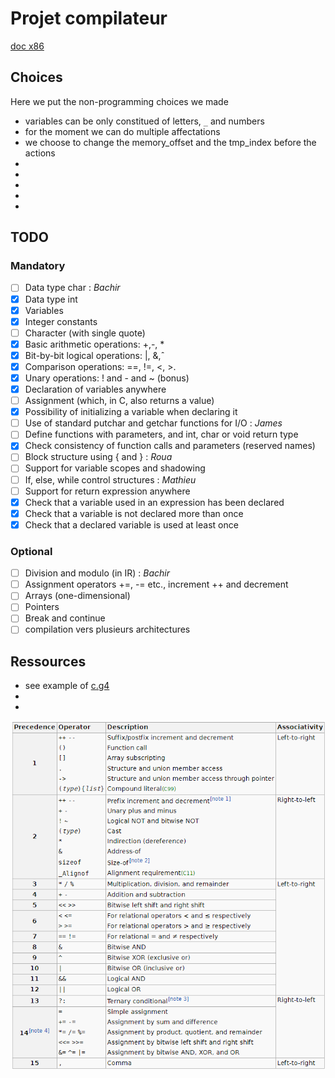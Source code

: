 # Projet compilateur

[doc x86](doc_x86.pdf)

## Choices

Here we put the non-programming choices we made

- variables can be only constitued of letters, `_` and numbers
- for the moment we can do multiple affectations
- we choose to change the memory_offset and the tmp_index before the actions
- 
- 
- 
- 
- 

## TODO
### Mandatory

- [ ] Data type char : *Bachir*
- [x] Data type int
- [x] Variables
- [x] Integer constants
- [ ] Character (with single quote)
- [x] Basic arithmetic operations: +,-, *
- [x] Bit-by-bit logical operations: |, &,ˆ
- [x] Comparison operations: ==, !=, <, >.
- [x] Unary operations: ! and - and ~ (bonus)
- [x] Declaration of variables anywhere
- [ ] Assignment (which, in C, also returns a value)
- [x] Possibility of initializing a variable when declaring it
- [ ] Use of standard putchar and getchar functions for I/O : *James*
- [ ] Define functions with parameters, and int, char or void return type
- [x] Check consistency of function calls and parameters (reserved names)
- [ ] Block structure using { and } : *Roua*
- [ ] Support for variable scopes and shadowing
- [ ] If, else, while control structures : *Mathieu*
- [ ] Support for return expression anywhere
- [x] Check that a variable used in an expression has been declared
- [x] Check that a variable is not declared more than once
- [x] Check that a declared variable is used at least once

### Optional

- [ ] Division and modulo (in IR) : *Bachir*
- [ ] Assignment operators +=, -= etc., increment ++ and decrement
- [ ] Arrays (one-dimensional)
- [ ] Pointers
- [ ] Break and continue
- [ ] compilation vers plusieurs architectures

## Ressources

- see example of [c.g4](https://github.com/antlr/grammars-v4/blob/master/c/C.g4)
- 
- 

![operator priority](operator_priority.png "source - wikipedia")





